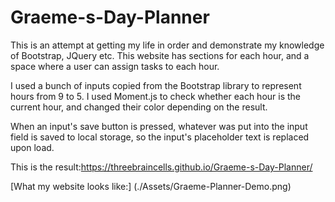 # Graeme-s-Day-Planner
This is an attempt at getting my life in order and demonstrate my knowledge of Bootstrap, JQuery etc. This website has sections for each hour, and a space where a user can assign tasks to each hour.

I used a bunch of inputs copied from the Bootstrap library to represent hours from 9 to 5. I used Moment.js to check whether each hour is the current hour, and changed their color depending on the result. 

When an input's save button is pressed, whatever was put into the input field is saved to local storage, so the input's placeholder text is replaced upon load.

This is the result:https://threebraincells.github.io/Graeme-s-Day-Planner/

[What my website looks like:] (./Assets/Graeme-Planner-Demo.png)
